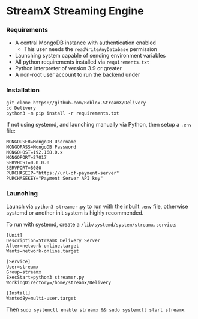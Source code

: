 # StreamX Streaming Engine

### Requirements

- A central MongoDB instance with authentication enabled
    - This user needs the `readWriteAnyDatabase` permission
- Launching system capable of sending environment variables
- All python requirements installed via `requirements.txt`
- Python interpreter of version 3.9 or greater
- A non-root user account to run the backend under

### Installation

```
git clone https://github.com/Roblox-StreamX/Delivery
cd Delivery
python3 -m pip install -r requirements.txt
```

If not using systemd, and launching manually via Python, then setup a `.env` file:
```
MONGOUSER=MongoDB Username
MONGOPASS=MongoDB Password
MONGOHOST=192.168.0.x
MONGOPORT=27017
SERVHOST=0.0.0.0
SERVPORT=8080
PURCHASEIP="https://url-of-payment-server"
PURCHASEKEY="Payment Server API key"
```

### Launching

Launch via `python3 streamer.py` to run with the inbuilt `.env` file, otherwise systemd or another init system is highly recommended.  

To run with systemd, create a `/lib/systemd/system/streamx.service`:
```
[Unit]
Description=StreamX Delivery Server
After=network-online.target
Wants=network-online.target

[Service]
User=streamx
Group=streamx
ExecStart=python3 streamer.py
WorkingDirectory=/home/streamx/Delivery

[Install]
WantedBy=multi-user.target
```
Then `sudo systemctl enable streamx && sudo systemctl start streamx`.
